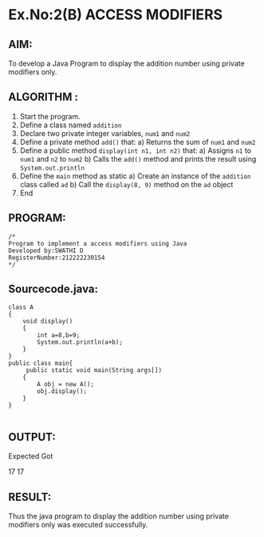 # Ex.No:2(B) ACCESS MODIFIERS

## AIM:
To develop a Java Program to display the addition number using private modifiers only.

## ALGORITHM :
1.	Start the program.
2.	Define a class named `addition`
3.	Declare two private integer variables, `num1` and `num2`
4.	Define a private method `add()` that:
a)	Returns the sum of `num1` and `num2`
5.	Define a public method `display(int n1, int n2)` that:
a)	Assigns `n1` to `num1` and `n2` to `num2`
b)	Calls the `add()` method and prints the result using `System.out.println`
6.	Define the `main` method as static
a)	Create an instance of the `addition` class called `ad`
b)	Call the `display(8, 9)` method on the `ad` object
7.	End






## PROGRAM:
 ```
/*
Program to implement a access modifiers using Java
Developed by:SWATHI D 
RegisterNumber:212222230154  
*/
```

## Sourcecode.java:
```
class A
{ 
    void display() 
    { 
        int a=8,b=9;
        System.out.println(a+b); 
    }
}
public class main{
     public static void main(String args[])
    {
        A obj = new A();
        obj.display();
    }
}
    
```






## OUTPUT:
Expected   Got

17         17


## RESULT:
Thus the java program to display the addition number using private modifiers only was executed successfully.


